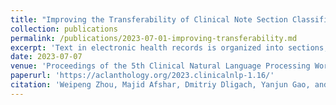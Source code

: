 ```yaml
---
title: "Improving the Transferability of Clinical Note Section Classification Models with BERT and Large Language Model Ensembles"
collection: publications
permalink: /publications/2023-07-01-improving-transferability.md
excerpt: 'Text in electronic health records is organized into sections, and classifying those sections into section categories is useful for downstream tasks. In this work, we attempt to improve the transferability of section classification models by combining the dataset-specific knowledge in supervised learning models with the world knowledge inside large language models (LLMs). Surprisingly, we find that zero-shot LLMs out-perform supervised BERT-based models applied to out-of-domain data. We also find that their strengths are synergistic, so that a simple ensemble technique leads to additional performance gains.'
date: 2023-07-07
venue: 'Proceedings of the 5th Clinical Natural Language Processing Workshop'
paperurl: 'https://aclanthology.org/2023.clinicalnlp-1.16/'
citation: 'Weipeng Zhou, Majid Afshar, Dmitriy Dligach, Yanjun Gao, and Timothy Miller. 2023. Improving the Transferability of Clinical Note Section Classification Models with BERT and Large Language Model Ensembles. In Proceedings of the 5th Clinical Natural Language Processing Workshop, pages 125–130, Toronto, Canada. Association for Computational Linguistics.'
---
```

